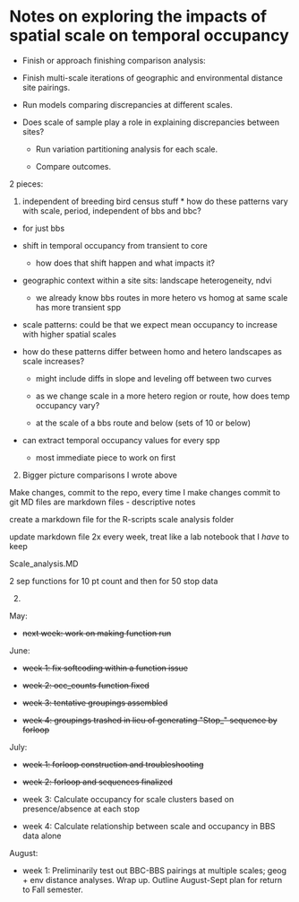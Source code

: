 # Notes on exploring the impacts of spatial scale on temporal occupancy

* Finish or approach finishing comparison analysis: 

* Finish multi-scale iterations of geographic and environmental distance site pairings. 

* Run models comparing discrepancies at different scales. 

* Does scale of sample play a role in explaining discrepancies between sites? 
 
	- Run variation partitioning analysis for each scale. 

	- Compare outcomes. 


2 pieces: 

1) independent of breeding bird census stuff * how do these patterns vary with scale, period, independent of bbs and bbc? 

* for just bbs 

* shift in temporal occupancy from transient to core 

	- how does that shift happen and what impacts it? 

* geographic context within a site sits: landscape heterogeneity, ndvi 

	- we already know bbs routes in more hetero vs homog at same scale has more transient spp 

* scale patterns: could be that we expect mean occupancy to increase with higher spatial scales 

* how do these patterns differ between homo and hetero landscapes as scale increases? 

	- might include diffs in slope and leveling off between two curves 

	- as we change scale in a more hetero region or route, how does temp occupancy vary? 

	- at the scale of a bbs route and below (sets of 10 or below) 

* can extract temporal occupancy values for every spp 

	- most immediate piece to work on first

2) Bigger picture comparisons I wrote above 


Make changes, commit to the repo, every time I make changes commit to git 
MD files are markdown files - descriptive notes 

create a markdown file for the R-scripts scale analysis folder  

update markdown file 2x every week, treat like a lab notebook that I *have* to keep 

Scale_analysis.MD


2 sep functions for 10 pt count and then for 50 stop data 



2) 


May: 

* ~~next week: work on making function run~~ 

June: 

* ~~week 1: fix softcoding within a function issue~~
 
* ~~week 2: occ_counts function fixed~~

* ~~week 3: tentative groupings assembled~~

* ~~week 4: groupings trashed in lieu of generating "Stop_" sequence by forloop~~


July: 

* ~~week 1: forloop construction and troubleshooting~~ 

* ~~week 2: forloop and sequences finalized~~  

* week 3: Calculate occupancy for scale clusters based on presence/absence at each stop 

* week 4: Calculate relationship between scale and occupancy in BBS data alone


August: 

* week 1: Preliminarily test out BBC-BBS pairings at multiple scales; geog + env distance analyses. Wrap up. Outline August-Sept plan for return to Fall semester. 



